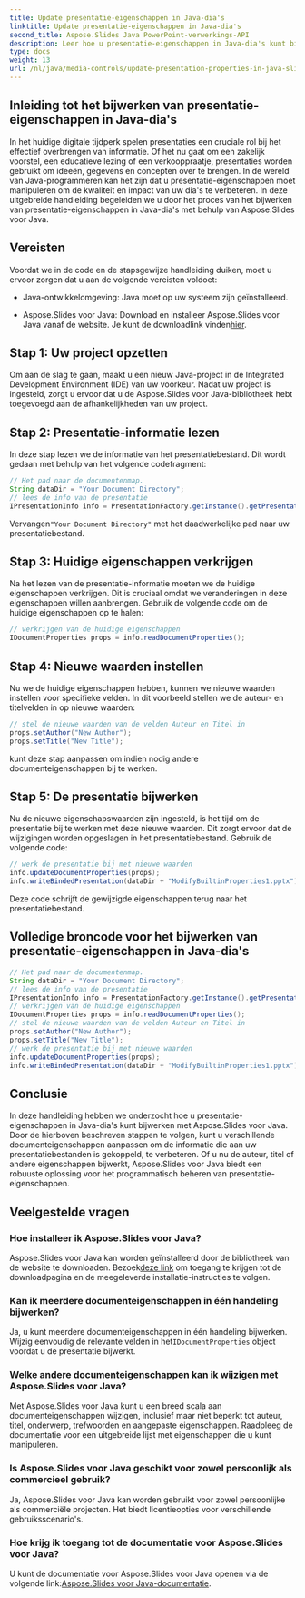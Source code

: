```yaml
---
title: Update presentatie-eigenschappen in Java-dia's
linktitle: Update presentatie-eigenschappen in Java-dia's
second_title: Aspose.Slides Java PowerPoint-verwerkings-API
description: Leer hoe u presentatie-eigenschappen in Java-dia's kunt bijwerken met Aspose.Slides voor Java. Pas auteur, titel en meer aan voor indrukwekkende presentaties.
type: docs
weight: 13
url: /nl/java/media-controls/update-presentation-properties-in-java-slides/
---
```


## Inleiding tot het bijwerken van presentatie-eigenschappen in Java-dia's

In het huidige digitale tijdperk spelen presentaties een cruciale rol bij het effectief overbrengen van informatie. Of het nu gaat om een zakelijk voorstel, een educatieve lezing of een verkooppraatje, presentaties worden gebruikt om ideeën, gegevens en concepten over te brengen. In de wereld van Java-programmeren kan het zijn dat u presentatie-eigenschappen moet manipuleren om de kwaliteit en impact van uw dia's te verbeteren. In deze uitgebreide handleiding begeleiden we u door het proces van het bijwerken van presentatie-eigenschappen in Java-dia's met behulp van Aspose.Slides voor Java.

## Vereisten

Voordat we in de code en de stapsgewijze handleiding duiken, moet u ervoor zorgen dat u aan de volgende vereisten voldoet:

- Java-ontwikkelomgeving: Java moet op uw systeem zijn geïnstalleerd.

-  Aspose.Slides voor Java: Download en installeer Aspose.Slides voor Java vanaf de website. Je kunt de downloadlink vinden[hier](https://releases.aspose.com/slides/java/).

## Stap 1: Uw project opzetten

Om aan de slag te gaan, maakt u een nieuw Java-project in de Integrated Development Environment (IDE) van uw voorkeur. Nadat uw project is ingesteld, zorgt u ervoor dat u de Aspose.Slides voor Java-bibliotheek hebt toegevoegd aan de afhankelijkheden van uw project.

## Stap 2: Presentatie-informatie lezen

In deze stap lezen we de informatie van het presentatiebestand. Dit wordt gedaan met behulp van het volgende codefragment:

```java
// Het pad naar de documentenmap.
String dataDir = "Your Document Directory";
// lees de info van de presentatie
IPresentationInfo info = PresentationFactory.getInstance().getPresentationInfo(dataDir + "ModifyBuiltinProperties1.pptx");
```

 Vervangen`"Your Document Directory"` met het daadwerkelijke pad naar uw presentatiebestand.

## Stap 3: Huidige eigenschappen verkrijgen

Na het lezen van de presentatie-informatie moeten we de huidige eigenschappen verkrijgen. Dit is cruciaal omdat we veranderingen in deze eigenschappen willen aanbrengen. Gebruik de volgende code om de huidige eigenschappen op te halen:

```java
// verkrijgen van de huidige eigenschappen
IDocumentProperties props = info.readDocumentProperties();
```

## Stap 4: Nieuwe waarden instellen

Nu we de huidige eigenschappen hebben, kunnen we nieuwe waarden instellen voor specifieke velden. In dit voorbeeld stellen we de auteur- en titelvelden in op nieuwe waarden:

```java
// stel de nieuwe waarden van de velden Auteur en Titel in
props.setAuthor("New Author");
props.setTitle("New Title");
```

kunt deze stap aanpassen om indien nodig andere documenteigenschappen bij te werken.

## Stap 5: De presentatie bijwerken

Nu de nieuwe eigenschapswaarden zijn ingesteld, is het tijd om de presentatie bij te werken met deze nieuwe waarden. Dit zorgt ervoor dat de wijzigingen worden opgeslagen in het presentatiebestand. Gebruik de volgende code:

```java
// werk de presentatie bij met nieuwe waarden
info.updateDocumentProperties(props);
info.writeBindedPresentation(dataDir + "ModifyBuiltinProperties1.pptx");
```

Deze code schrijft de gewijzigde eigenschappen terug naar het presentatiebestand.

## Volledige broncode voor het bijwerken van presentatie-eigenschappen in Java-dia's

```java
// Het pad naar de documentenmap.
String dataDir = "Your Document Directory";
// lees de info van de presentatie
IPresentationInfo info = PresentationFactory.getInstance().getPresentationInfo(dataDir + "ModifyBuiltinProperties1.pptx");
// verkrijgen van de huidige eigenschappen
IDocumentProperties props = info.readDocumentProperties();
// stel de nieuwe waarden van de velden Auteur en Titel in
props.setAuthor("New Author");
props.setTitle("New Title");
// werk de presentatie bij met nieuwe waarden
info.updateDocumentProperties(props);
info.writeBindedPresentation(dataDir + "ModifyBuiltinProperties1.pptx");
```

## Conclusie

In deze handleiding hebben we onderzocht hoe u presentatie-eigenschappen in Java-dia's kunt bijwerken met Aspose.Slides voor Java. Door de hierboven beschreven stappen te volgen, kunt u verschillende documenteigenschappen aanpassen om de informatie die aan uw presentatiebestanden is gekoppeld, te verbeteren. Of u nu de auteur, titel of andere eigenschappen bijwerkt, Aspose.Slides voor Java biedt een robuuste oplossing voor het programmatisch beheren van presentatie-eigenschappen.

## Veelgestelde vragen

### Hoe installeer ik Aspose.Slides voor Java?

Aspose.Slides voor Java kan worden geïnstalleerd door de bibliotheek van de website te downloaden. Bezoek[deze link](https://releases.aspose.com/slides/java/) om toegang te krijgen tot de downloadpagina en de meegeleverde installatie-instructies te volgen.

### Kan ik meerdere documenteigenschappen in één handeling bijwerken?

 Ja, u kunt meerdere documenteigenschappen in één handeling bijwerken. Wijzig eenvoudig de relevante velden in het`IDocumentProperties` object voordat u de presentatie bijwerkt.

### Welke andere documenteigenschappen kan ik wijzigen met Aspose.Slides voor Java?

Met Aspose.Slides voor Java kunt u een breed scala aan documenteigenschappen wijzigen, inclusief maar niet beperkt tot auteur, titel, onderwerp, trefwoorden en aangepaste eigenschappen. Raadpleeg de documentatie voor een uitgebreide lijst met eigenschappen die u kunt manipuleren.

### Is Aspose.Slides voor Java geschikt voor zowel persoonlijk als commercieel gebruik?

Ja, Aspose.Slides voor Java kan worden gebruikt voor zowel persoonlijke als commerciële projecten. Het biedt licentieopties voor verschillende gebruiksscenario's.

### Hoe krijg ik toegang tot de documentatie voor Aspose.Slides voor Java?

 U kunt de documentatie voor Aspose.Slides voor Java openen via de volgende link:[Aspose.Slides voor Java-documentatie](https://reference.aspose.com/slides/java/).